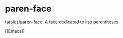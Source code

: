 # paren-face

[tarsius/paren-face](https://github.com/tarsius/paren-face): A face dedicated to lisp parentheses

[[Emacs]]

